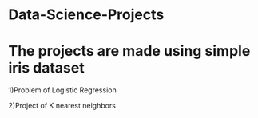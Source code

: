 # Data-Science-Projects
# The projects are made using simple iris dataset
1)Problem of Logistic Regression

2)Project of K nearest neighbors
